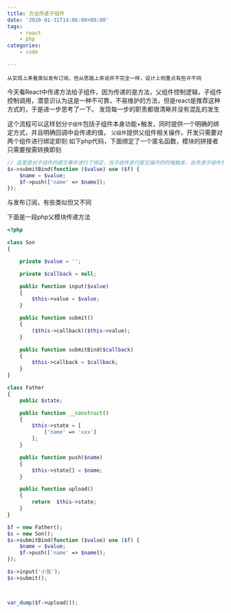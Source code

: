 ```yaml
---
title: 方法传递子组件
date: '2020-01-31T14:06:00+08:00'
tags:
    - react
    - php
categories:
    - code

---
```




`从实现上来看类似发布订阅，但从思路上来说并不完全一样，设计上侧重点有些许不同`

今天看React中传递方法给子组件，因为传递的是方法，父组件控制逻辑，子组件控制调用，潜意识认为这是一种不可靠，不易维护的方法，但是react是推荐这种方式的，于是进一步思考了一下。
发现每一步的职责都很清晰并没有混乱的发生

这个流程可以这样划分`子组件`包括子组件本身功能+触发，同时提供一个明确的绑定方式，并且明确回调中会传递的值，
`父组件`提供父组件相关操作，开发只需要对两个组件进行绑定即刻
如下php代码，下面绑定了一个匿名函数，模块的拼接者只需要按需转换即刻

```php
// 这里是对子组件的提交事件进行了绑定，当子组件进行提交操作的时候触发，会传递子组件预定义好的数据，这里进行处理转化，然后传入$f中
$s->submitBind(function ($value) use ($f) {
    $name = $value;
    $f->push(['name' => $name]);
});
```

与发布订阅，有些类似但又不同

下面是一段php父模块传递方法


```php
<?php

class Son
{

    private $value = '';

    private $callback = null;

    public function input($value)
    {
        $this->value = $value;
    }

    public function submit()
    {
        ($this->callback)($this->value);
    }

    public function submitBind($callback)
    {
        $this->callback = $callback;
    }
}

class Father
{
    public $state;

    public function __construct()
    {
        $this->state = [
            ['name' => 'xxx']
        ];
    }

    public function push($name)
    {
        $this->state[] = $name;
    }

    public function upload()
    {
        return  $this->state;
    }
}

$f = new Father();
$s = new Son();
$s->submitBind(function ($value) use ($f) {
    $name = $value;
    $f->push(['name' => $name]);
});

$s->input('小张');
$s->submit();



var_dump($f->upload());

```

<!--more-->



